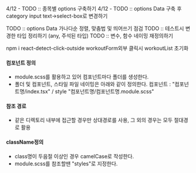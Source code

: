 4/12 - TODO :: 종목별 options 구축하기
4/12 - TODO :: options Data 구축 후 category input text->select-box로 변경하기

TODO :: options Data 가나다순 정렬, 맞춤법 및 띄어쓰기 점검
TODO :: 테스트시 변경한 타입 정리하기 (any, 주석된 타입)
TODO :: 변수, 함수 네이밍 재정의하기

npm i react-detect-click-outside workoutForm외부 클릭시 workoutList 초기화

#### 컴포넌트 정의

- module.scss를 활용하고 있어 컴포넌트마다 폴더를 생성한다.
- 폴더 및 컴포넌트, 스타일 파일 네이밍은 아래와 같이 정의한다.
  컴포넌트 : "컴포넌트명/index.tsx" / style "컴포넌트명/컴포넌트명.module.scss"

#### 참조 경로

- 같은 디렉토리 내부에 접근할 경우만 상대경로를 사용, 그 외의 경우는 모두 절대경로 활용

#### className정의

- class명이 두음절 이상인 경우 camelCase로 작성한다.
- module.scss를 참조할땐 "styles"로 지정한다.
